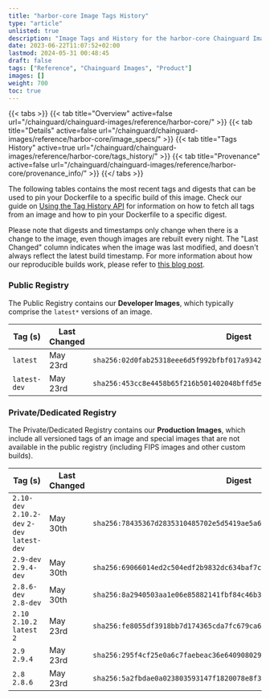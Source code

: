 ```yaml
---
title: "harbor-core Image Tags History"
type: "article"
unlisted: true
description: "Image Tags and History for the harbor-core Chainguard Image"
date: 2023-06-22T11:07:52+02:00
lastmod: 2024-05-31 00:48:45
draft: false
tags: ["Reference", "Chainguard Images", "Product"]
images: []
weight: 700
toc: true
---
```


{{< tabs >}}
{{< tab title="Overview" active=false url="/chainguard/chainguard-images/reference/harbor-core/" >}}
{{< tab title="Details" active=false url="/chainguard/chainguard-images/reference/harbor-core/image_specs/" >}}
{{< tab title="Tags History" active=true url="/chainguard/chainguard-images/reference/harbor-core/tags_history/" >}}
{{< tab title="Provenance" active=false url="/chainguard/chainguard-images/reference/harbor-core/provenance_info/" >}}
{{</ tabs >}}

The following tables contains the most recent tags and digests that can be used to pin your Dockerfile to a specific build of this image. Check our guide on [Using the Tag History API](/chainguard/chainguard-images/using-the-tag-history-api/) for information on how to fetch all tags from an image and how to pin your Dockerfile to a specific digest.

Please note that digests and timestamps only change when there is a change to the image, even though images are rebuilt every night. The "Last Changed" column indicates when the image was last modified, and doesn't always reflect the latest build timestamp. For more information about how our reproducible builds work, please refer to [this blog post](https://www.chainguard.dev/unchained/reproducing-chainguards-reproducible-image-builds).

### Public Registry
The Public Registry contains our **Developer Images**, which typically comprise the `latest*` versions of an image.

| Tag (s)       | Last Changed | Digest                                                                    |
|---------------|--------------|---------------------------------------------------------------------------|
|  `latest`     | May 23rd     | `sha256:02d0fab25318eee6d5f992bfbf017a934209794361c87325527b2d234a3c8e68` |
|  `latest-dev` | May 23rd     | `sha256:453cc8e4458b65f216b501402048bffd5e30c955dd13ce0ea021b1755b2927d7` |


### Private/Dedicated Registry
The Private/Dedicated Registry contains our **Production Images**, which include all versioned tags of an image and special images that are not available in the public registry (including FIPS images and other custom builds).

| Tag (s)                                       | Last Changed | Digest                                                                    |
|-----------------------------------------------|--------------|---------------------------------------------------------------------------|
|  `2.10-dev` `2.10.2-dev` `2-dev` `latest-dev` | May 30th     | `sha256:78435367d2835310485702e5d5419ae5a68b0ad21bc1b8270230c74e83c4963a` |
|  `2.9-dev` `2.9.4-dev`                        | May 30th     | `sha256:69066014ed2c504edf2b9832dc634baf7c4e3ac26ec37dae3f147981e6080ba5` |
|  `2.8.6-dev` `2.8-dev`                        | May 30th     | `sha256:8a2940503aa1e06e85882141fbf84c46b34166dd361b5c3ec0d08dcd274cc5b7` |
|  `2.10` `2.10.2` `latest` `2`                 | May 23rd     | `sha256:fe8055df3918bb7d174365cda7fc679ca68dbc4a25a86079aceef3a19a92fbc1` |
|  `2.9` `2.9.4`                                | May 23rd     | `sha256:295f4cf25e0a6c7faebeac36e6409080297dca36a77ab6d9506ad595926c7970` |
|  `2.8` `2.8.6`                                | May 23rd     | `sha256:5a2fbdae0a023803593147f1820078e8f37aad469ebebc00f30f57e81a7536e8` |

